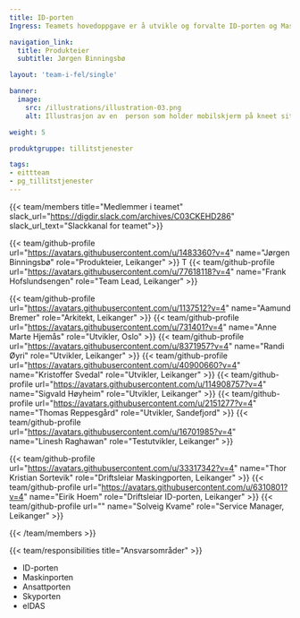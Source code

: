```yaml
---
title: ID-porten
Ingress: Teamets hovedoppgave er å utvikle og forvalte ID-porten og Maskinporten.

navigation_link:
  title: Produkteier
  subtitle: Jørgen Binningsbø

layout: 'team-i-fel/single'

banner:
  image:
    src: /illustrations/illustration-03.png
    alt: Illustrasjon av en  person som holder mobilskjerm på kneet sitt

weight: 5

produktgruppe: tillitstjenester

tags:
- eittteam
- pg_tillitstjenester
---
```


{{< team/members title="Medlemmer i teamet" slack_url="https://digdir.slack.com/archives/C03CKEHD286" slack_url_text="Slackkanal for teamet">}}

  {{< team/github-profile url="https://avatars.githubusercontent.com/u/1483360?v=4" name="Jørgen Binningsbø" role="Produkteier,  Leikanger" >}}
T {{< team/github-profile url="https://avatars.githubusercontent.com/u/77618118?v=4" name="Frank Hofslundsengen" role="Team Lead, Leikanger" >}}

  {{< team/github-profile url="https://avatars.githubusercontent.com/u/1137512?v=4" name="Aamund Bremer" role="Arkitekt, Leikanger" >}}
  {{< team/github-profile url="https://avatars.githubusercontent.com/u/731401?v=4" name="Anne Marte Hjemås" role="Utvikler, Oslo" >}}
  {{< team/github-profile url="https://avatars.githubusercontent.com/u/8371957?v=4" name="Randi Øyri" role="Utvikler, Leikanger" >}}
  {{< team/github-profile url="https://avatars.githubusercontent.com/u/40900660?v=4" name="Kristoffer Svedal" role="Utvikler, Leikanger" >}}
  {{< team/github-profile url="https://avatars.githubusercontent.com/u/114908757?v=4" name="Sigvald Høyheim" role="Utvikler, Leikanger" >}}
  {{< team/github-profile url="https://avatars.githubusercontent.com/u/2151277?v=4" name="Thomas Reppesgård" role="Utvikler, Sandefjord" >}}
  {{< team/github-profile url="https://avatars.githubusercontent.com/u/16701985?v=4" name="Linesh Raghawan" role="Testutvikler, Leikanger" >}}

  {{< team/github-profile url="https://avatars.githubusercontent.com/u/33317342?v=4" name="Thor Kristian Sortevik" role="Driftsleiar Maskingporten, Leikanger" >}}
  {{< team/github-profile url="https://avatars.githubusercontent.com/u/6310801?v=4" name="Eirik Hoem" role="Driftsleiar ID-porten, Leikanger" >}}
  {{< team/github-profile url="" name="Solveig Kvame" role="Service Manager, Leikanger" >}}

{{< /team/members >}}

{{< team/responsibilities title="Ansvarsområder" >}}

- ID-porten 
- Maskinporten
- Ansattporten
- Skyporten
- eIDAS
